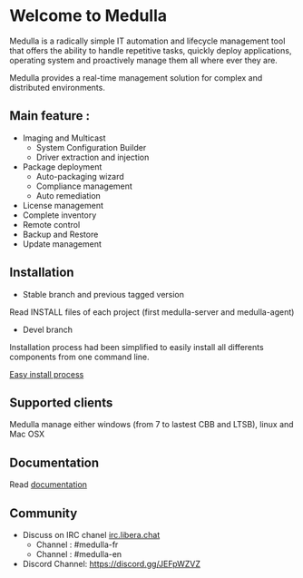 # Welcome to Medulla

Medulla is a radically simple IT automation and lifecycle management tool that offers the ability to handle repetitive tasks, quickly deploy applications, operating system and proactively manage them all where ever they are. 

Medulla provides a real-time management solution for complex and distributed environments.

## Main feature :

* Imaging and Multicast
  * System Configuration Builder
  * Driver extraction and injection
* Package deployment
  * Auto-packaging wizard
  * Compliance management
  * Auto remediation
* License management
* Complete inventory
* Remote control
* Backup and Restore
* Update management

## Installation

* Stable branch and previous tagged version

Read INSTALL files of each project (first medulla-server and medulla-agent) 

* Devel branch

Installation process had been simplified to easily install all differents components from one command line.

[Easy install process](https://github.com/medulla-tech/integration/tree/main/ansible)


## Supported clients

Medulla manage either windows (from 7 to lastest CBB and LTSB), linux and Mac OSX 

## Documentation

Read [documentation](https://medulla-tech.readthedocs.io/en/latest/) 


## Community

* Discuss on IRC chanel [irc.libera.chat](irc.libera.chat)
  * Channel : #medulla-fr
  * Channel : #medulla-en
* Discord Channel: https://discord.gg/JEFpWZVZ

